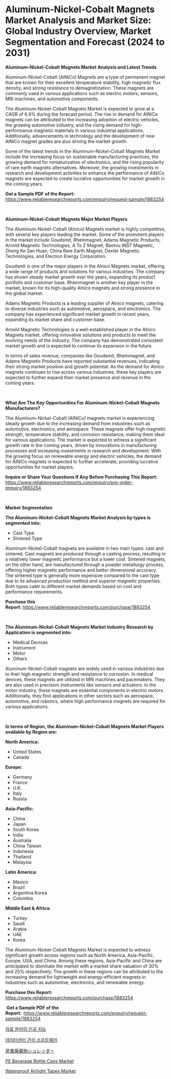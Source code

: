 <p><h1>Aluminum-Nickel-Cobalt Magnets Market Analysis and Market Size: Global Industry Overview, Market Segmentation and Forecast (2024 to 2031)</h1></p><p><strong>Aluminum-Nickel-Cobalt Magnets Market Analysis and Latest Trends</strong></p>
<p><p>Aluminum-Nickel-Cobalt (AlNiCo) Magnets are a type of permanent magnet that are known for their excellent temperature stability, high magnetic flux density, and strong resistance to demagnetization. These magnets are commonly used in various applications such as electric motors, sensors, MRI machines, and automotive components.</p><p>The Aluminum-Nickel-Cobalt Magnets Market is expected to grow at a CAGR of 6.9% during the forecast period. The rise in demand for AlNiCo magnets can be attributed to the increasing adoption of electric vehicles, the growing automotive industry, and the rising demand for high-performance magnetic materials in various industrial applications. Additionally, advancements in technology and the development of new AlNiCo magnet grades are also driving the market growth.</p><p>Some of the latest trends in the Aluminum-Nickel-Cobalt Magnets Market include the increasing focus on sustainable manufacturing practices, the growing demand for miniaturization of electronics, and the rising popularity of rare earth magnets alternatives. Moreover, the growing investments in research and development activities to enhance the performance of AlNiCo magnets are expected to create lucrative opportunities for market growth in the coming years.</p></p>
<p><strong>Get a Sample PDF of the Report:&nbsp;</strong> <a href="https://www.reliableresearchreports.com/enquiry/request-sample/1883254">https://www.reliableresearchreports.com/enquiry/request-sample/1883254</a></p>
<p>&nbsp;</p>
<p><strong>Aluminum-Nickel-Cobalt Magnets Major Market Players</strong></p>
<p><p>The Aluminum-Nickel-Cobalt (Alnico) Magnets market is highly competitive, with several key players leading the market. Some of the prominent players in the market include Goudsmit, Rheinmagnet, Adams Magnetic Products, Arnold Magnetic Technologies, A To Z Magnet, Baotou INST Magnetic, Zhong Ke San Huan, China Rare Earth Magnet, Dexter Magnetic Technologies, and Electron Energy Corporation.</p><p>Goudsmit is one of the major players in the Alnico Magnets market, offering a wide range of products and solutions for various industries. The company has shown steady market growth over the years, expanding its product portfolio and customer base. Rheinmagnet is another key player in the market, known for its high-quality Alnico magnets and strong presence in the global market.</p><p>Adams Magnetic Products is a leading supplier of Alnico magnets, catering to diverse industries such as automotive, aerospace, and electronics. The company has experienced significant market growth in recent years, expanding its market share and customer base.</p><p>Arnold Magnetic Technologies is a well-established player in the Alnico Magnets market, offering innovative solutions and products to meet the evolving needs of the industry. The company has demonstrated consistent market growth and is expected to continue its expansion in the future.</p><p>In terms of sales revenue, companies like Goudsmit, Rheinmagnet, and Adams Magnetic Products have reported substantial revenues, indicating their strong market position and growth potential. As the demand for Alnico magnets continues to rise across various industries, these key players are expected to further expand their market presence and revenue in the coming years.</p></p>
<p>&nbsp;</p>
<p><strong>What Are The Key Opportunities For Aluminum-Nickel-Cobalt Magnets Manufacturers?</strong></p>
<p><p>The Aluminum-Nickel-Cobalt (AlNiCo) magnets market is experiencing steady growth due to the increasing demand from industries such as automotive, electronics, and aerospace. These magnets offer high magnetic strength, temperature stability, and corrosion resistance, making them ideal for various applications. The market is expected to witness a significant growth rate in the coming years, driven by innovations in manufacturing processes and increasing investments in research and development. With the growing focus on renewable energy and electric vehicles, the demand for AlNiCo magnets is expected to further accelerate, providing lucrative opportunities for market players.</p></p>
<p><strong>Inquire or Share Your Questions If Any Before Purchasing This Report:</strong> <a href="https://www.reliableresearchreports.com/enquiry/pre-order-enquiry/1883254">https://www.reliableresearchreports.com/enquiry/pre-order-enquiry/1883254</a></p>
<p>&nbsp;</p>
<p><strong>Market Segmentation</strong></p>
<p><strong>The Aluminum-Nickel-Cobalt Magnets Market Analysis by types is segmented into:</strong></p>
<p><ul><li>Cast Type</li><li>Sintered Type</li></ul></p>
<p><p>Aluminum-Nickel-Cobalt magnets are available in two main types: cast and sintered. Cast magnets are produced through a casting process, resulting in a relatively lower magnetic performance but a lower cost. Sintered magnets, on the other hand, are manufactured through a powder metallurgy process, offering higher magnetic performance and better dimensional accuracy. The sintered type is generally more expensive compared to the cast type due to its advanced production method and superior magnetic properties. Both types cater to different market demands based on cost and performance requirements.</p></p>
<p><strong>Purchase this Report:&nbsp;</strong><a href="https://www.reliableresearchreports.com/purchase/1883254">https://www.reliableresearchreports.com/purchase/1883254</a></p>
<p>&nbsp;</p>
<p><strong>The Aluminum-Nickel-Cobalt Magnets Market Industry Research by Application is segmented into:</strong></p>
<p><ul><li>Medical Devices</li><li>Instrument</li><li>Motor</li><li>Others</li></ul></p>
<p><p>Aluminum-Nickel-Cobalt magnets are widely used in various industries due to their high magnetic strength and resistance to corrosion. In medical devices, these magnets are utilized in MRI machines and pacemakers. They are also used in precision instruments like sensors and actuators. In the motor industry, these magnets are essential components in electric motors. Additionally, they find applications in other sectors such as aerospace, automotive, and robotics, where high performance magnets are required for various applications.</p></p>
<p>&nbsp;</p>
<p><strong>In terms of Region, the Aluminum-Nickel-Cobalt Magnets Market Players available by Region are:</strong></p>
<p>
    <p> <strong> North America: </strong>
        <ul>
            <li>United States</li>
            <li>Canada</li>
        </ul>
        </p> 
    <p> <strong> Europe: </strong>
        <ul>
            <li>Germany</li>
            <li>France</li>
            <li>U.K.</li>
            <li>Italy</li>
            <li>Russia</li>
        </ul>
        </p> 
    <p> <strong> Asia-Pacific: </strong>
        <ul>
            <li>China</li>
            <li>Japan</li>
            <li>South Korea</li>
            <li>India</li>
            <li>Australia</li>
            <li>China Taiwan</li>
            <li>Indonesia</li>
            <li>Thailand</li>
            <li>Malaysia</li>
        </ul>
        </p> 
    <p> <strong> Latin America: </strong>
        <ul>
            <li>Mexico</li>
            <li>Brazil</li>
            <li>Argentina Korea</li>
            <li>Colombia</li>
        </ul>
        </p> 
    <p> <strong> Middle East & Africa: </strong>
        <ul>
            <li>Turkey</li>
            <li>Saudi</li>
            <li>Arabia</li>
            <li>UAE</li>
            <li>Korea</li>
        </ul>
    </p>
    </p>
<p><p>The Aluminum-Nickel-Cobalt Magnets Market is expected to witness significant growth across regions such as North America, Asia-Pacific, Europe, USA, and China. Among these regions, Asia-Pacific and China are anticipated to dominate the market with a market share valuation of 30% and 25% respectively. The growth in these regions can be attributed to the increasing demand for lightweight and energy-efficient magnets in industries such as automotive, electronics, and renewable energy.</p></p>
<p><strong>Purchase this Report: </strong><a href="https://www.reliableresearchreports.com/purchase/1883254">https://www.reliableresearchreports.com/purchase/1883254</a></p>
<p>&nbsp;<strong>Get a Sample PDF of the Report:&nbsp;&nbsp;</strong><a href="https://www.reliableresearchreports.com/enquiry/request-sample/1883254">https://www.reliableresearchreports.com/enquiry/request-sample/1883254</a></p>
<p><strong></strong></p>
<p><p><a href="https://github.com/trmesnao7959541/Market-Research-Report-List-1/blob/main/54639451534.md">의료 분야의 인공 지능</a></p><p><a href="https://github.com/vsn7qpua81q/Market-Research-Report-List-1/blob/main/11851191535.md">데이터센터 관리 소프트웨어</a></p><p><a href="https://github.com/adcxff01450218/Market-Research-Report-List-1/blob/main/38871831873.md">産業廃棄物シュレッダー</a></p><p><a href="https://github.com/Whitneyboyettebo9kiw7yr13/Market-Research-Report-List-1/blob/main/pe-beverage-bottle-caps-market.md">PE Beverage Bottle Caps Market</a></p><p><a href="https://issuu.com/reportprime-2/docs/waterproof-airtight-tapes-market-size-2030.pptx">Waterproof Airtight Tapes Market</a></p></p>
